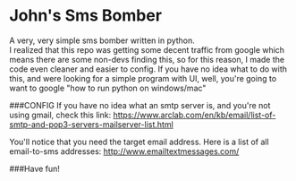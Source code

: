 # John's Sms Bomber
A very, very simple sms bomber written in python.  
I realized that this repo was getting some decent traffic from google which means there are some non-devs finding this, so for this reason, I made the code even cleaner and easier to config. If you have no idea what to do with this, and were looking for a simple program with UI, well, you're going to want to google "how to run python on windows/mac"  
  
###CONFIG
If you have no idea what an smtp server is, and you're not using gmail, check this link:   https://www.arclab.com/en/kb/email/list-of-smtp-and-pop3-servers-mailserver-list.html  
  
You'll notice that you need the target email address. Here is a list of all email-to-sms addresses:
http://www.emailtextmessages.com/  
  
###Have fun!
  

